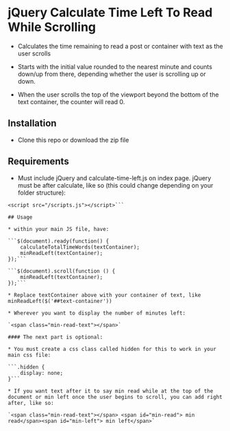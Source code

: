 # jQuery Calculate Time Left To Read While Scrolling

* Calculates the time remaining to read a post or container with text as the user scrolls

* Starts with the initial value rounded to the nearest minute and counts down/up from there, depending whether the user is scrolling up or down.

* When the user scrolls the top of the viewport beyond the bottom of the text container, the counter will read 0.

## Installation

* Clone this repo or download the zip file

## Requirements

* Must include jQuery and calculate-time-left.js on index page. jQuery must be after calculate, like so (this could change depending on your folder structure):

```<script src="/calculate-time-left.js"></script>
<script src="/scripts.js"></script>```

## Usage

* within your main JS file, have:

```$(document).ready(function() {
	calculateTotalTimeWords(textContainer);
	minReadLeft(textContainer);
});```

```$(document).scroll(function () {
    minReadLeft(textContainer);
});```

* Replace textContainer above with your container of text, like minReadLeft($('##text-container'))

* Wherever you want to display the number of minutes left:

`<span class="min-read-text"></span>`

#### The next part is optional:

* You must create a css class called hidden for this to work in your main css file:

```.hidden {
	display: none;
}```

* If you want text after it to say min read while at the top of the document or min left once the user begins to scroll, you can add right after, like so:

`<span class="min-read-text"></span> <span id="min-read"> min read</span><span id="min-left"> min left</span>`


